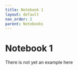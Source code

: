 ```yaml
---
title: Notebook 1
layout: default
nav_order: 2
parent: Notebooks
---
```


# Notebook 1

There is not yet an example here
